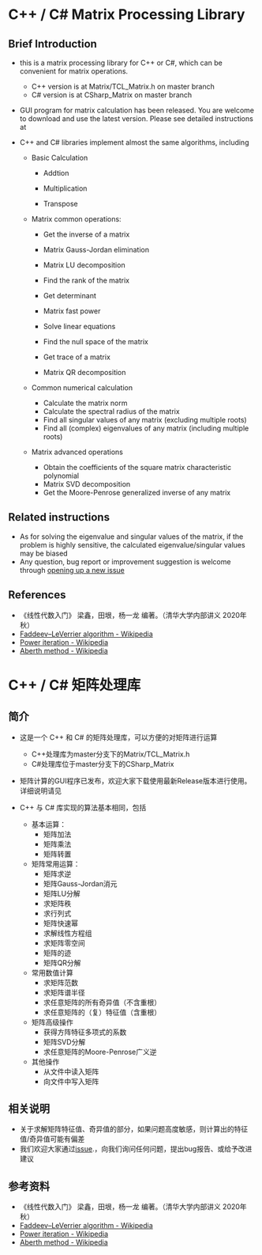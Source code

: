 # C++ / C# Matrix Processing Library

## Brief Introduction

- this is a matrix processing library for C++ or C#, which can be convenient for matrix operations.

  - C++ version is at Matrix/TCL_Matrix.h on master branch
  - C# version is at CSharp_Matrix on master branch

- GUI program for matrix calculation has been released. You are welcome to download and use the latest version. Please see detailed instructions at 

  [MatrixCal/README.md]: ./MatrixCal/README.md

- C++ and C# libraries implement almost the same algorithms, including

  - Basic Calculation

    - Addtion

    - Multiplication
    - Transpose

  - Matrix common operations:

    - Get the inverse of a matrix

    - Matrix Gauss-Jordan elimination

    - Matrix LU decomposition

    - Find the rank of the matrix

    - Get determinant

    - Matrix fast power
    - Solve linear equations
    - Find the null space of the matrix
    - Get trace of a matrix
    - Matrix QR decomposition

  - Common numerical calculation

    - Calculate the matrix norm
    - Calculate the spectral radius of the matrix
    - Find all singular values of any matrix (excluding multiple roots)
    - Find all (complex) eigenvalues of any matrix (including multiple roots)

  - Matrix advanced operations

    - Obtain the coefficients of the square matrix characteristic polynomial
    - Matrix SVD decomposition
    - Get the Moore-Penrose generalized inverse of any matrix


## Related instructions

- As for solving the eigenvalue and singular values of the matrix, if the problem is highly sensitive, the calculated eigenvalue/singular values may be biased
- Any question, bug report or improvement suggestion is welcome through [opening up a new issue](https://github.com/TCL606/Matrix/issues)

## References

- 《线性代数入门》 梁鑫，田垠，杨一龙 编著。（清华大学内部讲义 2020年秋）
- [Faddeev–LeVerrier algorithm - Wikipedia](https://en.wikipedia.org/wiki/Faddeev–LeVerrier_algorithm)
- [Power iteration - Wikipedia](https://en.wikipedia.org/wiki/Power_iteration)
- [Aberth method - Wikipedia](https://en.wikipedia.org/wiki/Aberth_method)

# C++ / C# 矩阵处理库

## 简介

- 这是一个 C++ 和 C# 的矩阵处理库，可以方便的对矩阵进行运算

  - C++处理库为master分支下的Matrix/TCL_Matrix.h
  - C#处理库位于master分支下的CSharp_Matrix

- 矩阵计算的GUI程序已发布，欢迎大家下载使用最新Release版本进行使用。详细说明请见

  [MatrixCal/README.md]: ./MatrixCal/README.md

- C++ 与 C# 库实现的算法基本相同，包括

  - 基本运算：
    - 矩阵加法
    - 矩阵乘法
    - 矩阵转置
  - 矩阵常用运算：
    - 矩阵求逆
    - 矩阵Gauss-Jordan消元
    - 矩阵LU分解
    - 求矩阵秩
    - 求行列式
    - 矩阵快速幂
    - 求解线性方程组
    - 求矩阵零空间
    - 矩阵的迹
    - 矩阵QR分解
  - 常用数值计算
    - 求矩阵范数
    - 求矩阵谱半径
    - 求任意矩阵的所有奇异值（不含重根）
    - 求任意矩阵的（复）特征值（含重根）
  - 矩阵高级操作
    - 获得方阵特征多项式的系数
    - 矩阵SVD分解
    - 求任意矩阵的Moore-Penrose广义逆
  - 其他操作
    - 从文件中读入矩阵
    - 向文件中写入矩阵

## 相关说明

- 关于求解矩阵特征值、奇异值的部分，如果问题高度敏感，则计算出的特征值/奇异值可能有偏差
- 我们欢迎大家通过[issue](https://github.com/TCL606/Matrix/issues).，向我们询问任何问题，提出bug报告、或给予改进建议

## 参考资料

- 《线性代数入门》 梁鑫，田垠，杨一龙 编著。（清华大学内部讲义 2020年秋）
- [Faddeev–LeVerrier algorithm - Wikipedia](https://en.wikipedia.org/wiki/Faddeev–LeVerrier_algorithm)
- [Power iteration - Wikipedia](https://en.wikipedia.org/wiki/Power_iteration)
- [Aberth method - Wikipedia](https://en.wikipedia.org/wiki/Aberth_method)
